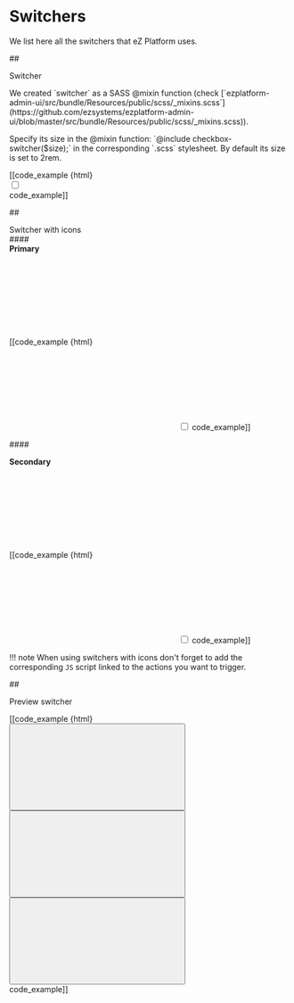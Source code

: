 # Switchers
We list here all the switchers that eZ Platform uses.

##<div class="mgt-3 header-line">Switcher</div>
<div class="ez-guidelines-switcher">
<p class="mgt-minus-3 mgb-3">We created `switcher` as a SASS @mixin function (check [`ezplatform-admin-ui/src/bundle/Resources/public/scss/_mixins.scss`](https://github.com/ezsystems/ezplatform-admin-ui/blob/master/src/bundle/Resources/public/scss/_mixins.scss)).</p>
<p  class="mgb-5">Specify its size in the @mixin function: `@include checkbox-switcher($size);` in the corresponding `.scss` stylesheet. By default its size is set to 2rem.</p>
<div class="ez-guidelines-switcher">
[[code_example {html}
<div class="ez-data-source">
    <label class="ez-data-source__label">
        <input class="ez-data-source__input" type="checkbox">
        <span class="ez-data-source__indicator"></span>
    </label>
</div>
code_example]]
</div>

##<div class="mgt-3 header-line">Switcher with icons</div>
####<div>**Primary**</div>
<div class="ez-guidelines-switcher-icons">
[[code_example {html}
<label class="ez-checkbox-icon ez-page-info-bar-switcher is-checked">
    <svg class="ez-icon ez-icon--view">
        <use xlink:href="../../ez-icons.svg#view"></use>
    </svg>
    <svg class="ez-icon ez-icon--view-hide">
        <use xlink:href="../../ez-icons.svg#edit"></use>
    </svg>
    <input class="ez-checkbox-icon__checkbox" type="checkbox">
</label>
code_example]]
</div>

####<div class="mgt-5">**Secondary**</div>
<div class="ez-guidelines-switcher-icons">
[[code_example {html}
<label class="ez-checkbox-icon is-checked">
    <svg class="ez-icon ez-icon--view">
        <use xlink:href="../../ez-icons.svg#view"></use>
    </svg>
    <svg class="ez-icon ez-icon--view-hide">
        <use xlink:href="../../ez-icons.svg#view-hide"></use>
    </svg>
    <input class="ez-checkbox-icon__checkbox" type="checkbox">
</label>
code_example]]
</div>

!!! note
    When using switchers with icons don't forget to add the corresponding `JS` script linked to the actions you want to trigger.

##<div class="mgt-3 header-line">Preview switcher</div>
<div class="ez-guidelines-switcher-preview">
[[code_example {html}
<div class="ez-preview-switcher">
    <button class="ez-preview-switcher__action ez-preview-switcher__action--selected">
        <svg class="ez-icon">
            <use xlink:href="../../ez-icons.svg#view-desktop"></use>
        </svg>
    </button>
    <button class="ez-preview-switcher__action">
        <svg class="ez-icon">
            <use xlink:href="../../ez-icons.svg#view-tablet"></use>
        </svg>
    </button>
    <button class="ez-preview-switcher__action">
        <svg class="ez-icon">
            <use xlink:href="../../ez-icons.svg#view-mobile"></use>
        </svg>
    </button>
</div>
code_example]]
</div>
